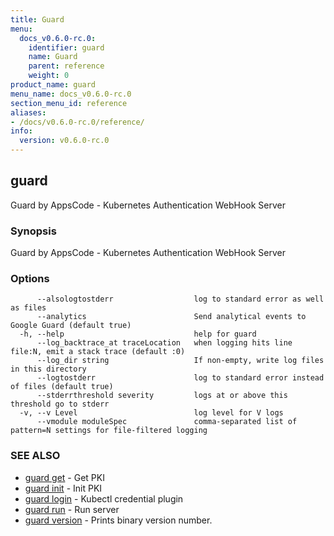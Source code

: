 ```yaml
---
title: Guard
menu:
  docs_v0.6.0-rc.0:
    identifier: guard
    name: Guard
    parent: reference
    weight: 0
product_name: guard
menu_name: docs_v0.6.0-rc.0
section_menu_id: reference
aliases:
- /docs/v0.6.0-rc.0/reference/
info:
  version: v0.6.0-rc.0
---
```


## guard

Guard by AppsCode - Kubernetes Authentication WebHook Server

### Synopsis

Guard by AppsCode - Kubernetes Authentication WebHook Server

### Options

```
      --alsologtostderr                  log to standard error as well as files
      --analytics                        Send analytical events to Google Guard (default true)
  -h, --help                             help for guard
      --log_backtrace_at traceLocation   when logging hits line file:N, emit a stack trace (default :0)
      --log_dir string                   If non-empty, write log files in this directory
      --logtostderr                      log to standard error instead of files (default true)
      --stderrthreshold severity         logs at or above this threshold go to stderr
  -v, --v Level                          log level for V logs
      --vmodule moduleSpec               comma-separated list of pattern=N settings for file-filtered logging
```

### SEE ALSO

* [guard get](/docs/v0.6.0-rc.0/reference/guard_get)	 - Get PKI
* [guard init](/docs/v0.6.0-rc.0/reference/guard_init)	 - Init PKI
* [guard login](/docs/v0.6.0-rc.0/reference/guard_login)	 - Kubectl credential plugin
* [guard run](/docs/v0.6.0-rc.0/reference/guard_run)	 - Run server
* [guard version](/docs/v0.6.0-rc.0/reference/guard_version)	 - Prints binary version number.

